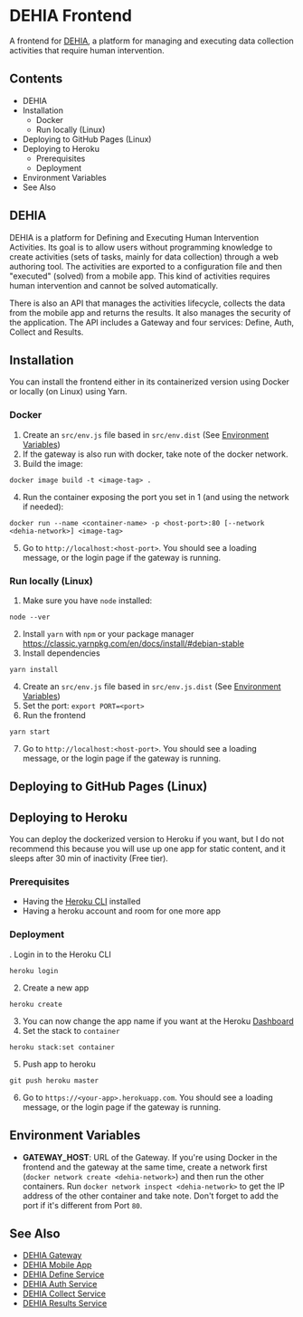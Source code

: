 # DEHIA Frontend
A frontend for [DEHIA](link-sedici), a platform for managing and executing data collection activities that require human intervention.

## Contents
- DEHIA
- Installation
  - Docker
  - Run locally (Linux)
- Deploying to GitHub Pages (Linux)
- Deploying to Heroku
  - Prerequisites
  - Deployment
- Environment Variables
- See Also

## DEHIA
DEHIA is a platform for Defining and Executing Human Intervention Activities. Its goal is to allow users without programming knowledge to create activities (sets of tasks, mainly for data collection) through a web authoring tool. The activities are exported to a configuration file and then "executed" (solved) from a mobile app. This kind of activities requires human intervention and cannot be solved automatically. 

There is also an API that manages the activities lifecycle, collects the data from the mobile app and returns the results. It also manages the security of the application. The API includes a Gateway and four services: Define, Auth, Collect and Results.

## Installation
You can install the frontend either in its containerized version using Docker or locally (on Linux) using Yarn.
### Docker
 1. Create an `src/env.js` file based in `src/env.dist` (See [Environment Variables](#Environment-Variables))
 2. If the gateway is also run with docker, take note of the docker network.
 3. Build the image: 
 ```
 docker image build -t <image-tag> .
 ```
 4. Run the container exposing the port you set in 1 (and using the network if needed): 
 ```
 docker run --name <container-name> -p <host-port>:80 [--network <dehia-network>] <image-tag>
 ```
 5. Go to `http://localhost:<host-port>`. You should see a loading message, or the login page if the gateway is running.
### Run locally (Linux)
1. Make sure you have `node` installed:
 ```
 node --ver
 ```
 2. Install `yarn` with `npm` or your package manager https://classic.yarnpkg.com/en/docs/install/#debian-stable
 3. Install dependencies
 ```
 yarn install
 ```
 4. Create an `src/env.js` file based in `src/env.js.dist` (See [Environment Variables](#Environment-Variables))
 5. Set the port: `export PORT=<port>`
 6. Run the frontend
 ```
 yarn start
 ```
 7. Go to `http://localhost:<host-port>`. You should see a loading message, or the login page if the gateway is running.
## Deploying to GitHub Pages (Linux)
## Deploying to Heroku
You can deploy the dockerized version to Heroku if you want, but I do not recommend this because you will use up one app for static content, and it sleeps after 30 min of inactivity (Free tier).
### Prerequisites
 - Having the [Heroku CLI](https://devcenter.heroku.com/articles/heroku-cli) installed
 - Having a heroku account and room for one more app
### Deployment
. Login in to the Heroku CLI
  ```
  heroku login
  ```
  2. Create a new app
  ```
  heroku create
  ```
  3. You can now change the app name if you want at the Heroku [Dashboard](https://dashboard.heroku.com/)
  4. Set the stack to `container`
  ```
  heroku stack:set container
  ```
  5. Push app to heroku
  ```
  git push heroku master
  ```
  6. Go to `https://<your-app>.herokuapp.com`. You should see a loading message, or the login page if the gateway is running.
## Environment Variables
  - **GATEWAY_HOST**: URL of the Gateway. If you're using Docker in the frontend and the gateway at the same time, create a network first (`docker network create <dehia-network>`) and then run the other containers. Run `docker network inspect <dehia-network>` to get the IP address of the other container and take note. Don't forget to add the port if it's different from Port `80`.
## See Also
- [DEHIA Gateway](https://github.com/mokocchi/dehia_gateway)
- [DEHIA Mobile App](https://github.com/mokocchi/prototipo-app-actividades)
- [DEHIA Define Service](https://github.com/mokocchi/dehia_define)
- [DEHIA Auth Service](https://github.com/mokocchi/dehia_auth)
- [DEHIA Collect Service](https://github.com/mokocchi/dehia_collect)
- [DEHIA Results Service](https://github.com/mokocchi/dehia_results)
